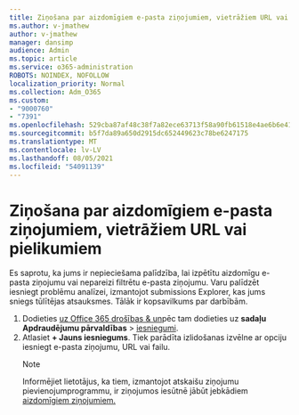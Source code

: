 ```yaml
---
title: Ziņošana par aizdomīgiem e-pasta ziņojumiem, vietrāžiem URL vai pielikumiem
ms.author: v-jmathew
author: v-jmathew
manager: dansimp
audience: Admin
ms.topic: article
ms.service: o365-administration
ROBOTS: NOINDEX, NOFOLLOW
localization_priority: Normal
ms.collection: Adm_O365
ms.custom:
- "9000760"
- "7391"
ms.openlocfilehash: 529cba87af48c38f7a82ece63713f58a90fb61518e4ae6b6e41f0b4905dcd5ae
ms.sourcegitcommit: b5f7da89a650d2915dc652449623c78be6247175
ms.translationtype: MT
ms.contentlocale: lv-LV
ms.lasthandoff: 08/05/2021
ms.locfileid: "54091139"
---
```

# <a name="report-suspicious-emails-urls-or-attachments"></a>Ziņošana par aizdomīgiem e-pasta ziņojumiem, vietrāžiem URL vai pielikumiem

Es saprotu, ka jums ir nepieciešama palīdzība, lai izpētītu aizdomīgu e-pasta ziņojumu vai nepareizi filtrētu e-pasta ziņojumu. Varu palīdzēt iesniegt problēmu analīzei, izmantojot submissions Explorer, kas jums sniegs tūlītējas atsauksmes. Tālāk ir kopsavilkums par darbībām.

1. Dodieties [uz Office 365 drošības & un](https://go.microsoft.com/fwlink/p/?linkid=2077143)pēc tam dodieties uz **sadaļu Apdraudējumu pārvaldības**  >  [iesniegumi](https://go.microsoft.com/fwlink/?linkid=2101521).
2. Atlasiet **+ Jauns iesniegums**. Tiek parādīta izlidošanas izvēlne ar opciju iesniegt e-pasta ziņojumu, URL vai failu.
    > [!NOTE]
    > Informējiet lietotājus, ka tiem, izmantojot atskaišu ziņojumu pievienojumprogrammu, ir ziņojumos iesūtnē jābūt jebkādiem [aizdomīgiem ziņojumiem.](https://go.microsoft.com/fwlink/?linkid=2092385)
